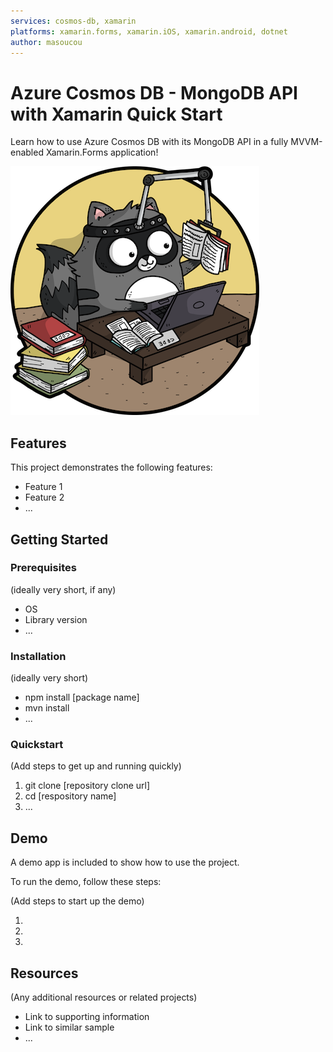 ```yaml
---
services: cosmos-db, xamarin
platforms: xamarin.forms, xamarin.iOS, xamarin.android, dotnet
author: masoucou
---
```


# Azure Cosmos DB - MongoDB API with Xamarin Quick Start

Learn how to use Azure Cosmos DB with its MongoDB API in a fully MVVM-enabled Xamarin.Forms application!

![Bit Dev Advocate Learning Cartoon Image](./art/Bit_Learning.png)

## Features

This project demonstrates the following features:

* Feature 1
* Feature 2
* ...

## Getting Started

### Prerequisites

(ideally very short, if any)

- OS
- Library version
- ...

### Installation

(ideally very short)

- npm install [package name]
- mvn install
- ...

### Quickstart
(Add steps to get up and running quickly)

1. git clone [repository clone url]
2. cd [respository name]
3. ...


## Demo

A demo app is included to show how to use the project.

To run the demo, follow these steps:

(Add steps to start up the demo)

1.
2.
3.

## Resources

(Any additional resources or related projects)

- Link to supporting information
- Link to similar sample
- ...
